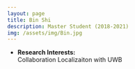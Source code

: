 ```yaml
---
layout: page
title: Bin Shi
description: Master Student (2018-2021)
img: /assets/img/Bin.jpg
---
```


- <strong>Research Interests:</strong><br/>
  Collaboration Localizaiton with UWB

